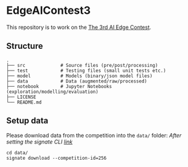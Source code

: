# EdgeAIContest3
This repository is to work on the [The 3rd AI Edge Contest](https://signate.jp/competitions/256).

## Structure
    .
    ├── src             # Source files (pre/post/processing)
    ├── test            # Testing files (small unit tests etc.)
    ├── model           # Models (binary/json model files)
    ├── data            # Data (augmented/raw/processed)
    ├── notebook        # Jupyter Notebooks (exploration/modelling/evaluation)
    ├── LICENSE         
    └── README.md       

## Setup data
Please download data from the competition into the ```data/``` folder:
*After setting the signate CLI [link](https://pypi.org/project/signate/)*
```
cd data/
signate download --competition-id=256
```